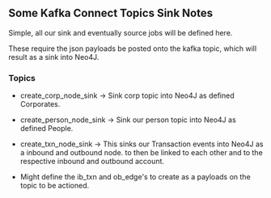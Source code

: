 ## Some Kafka Connect Topics Sink Notes

Simple, all our sink and eventually source jobs will be defined here.

These require the json payloads be posted onto the kafka topic, which will result as a sink into Neo4J.

### Topics

- create_corp_node_sink     -> Sink corp topic into Neo4J as defined Corporates.

- create_person_node_sink   -> Sink our person topic into Neo4J as defined People.

- create_txn_node_sink -> This sinks our Transaction events into Neo4J as a inbound and outbound node. to then be linked to each other and to the respective inbound and outbound account.


- Might define the ib_txn and ob_edge's to create as a payloads on the topic to be actioned.